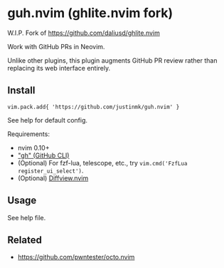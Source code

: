 # guh.nvim (ghlite.nvim fork)

W.I.P. Fork of https://github.com/daliusd/ghlite.nvim

Work with GitHub PRs in Neovim.

Unlike other plugins, this plugin augments GitHub PR review rather than
replacing its web interface entirely.

## Install

    vim.pack.add{ 'https://github.com/justinmk/guh.nvim' }

See help for default config.

Requirements:
- nvim 0.10+
- ["gh" (GitHub CLI)](https://cli.github.com/)
- (Optional) For fzf-lua, telescope, etc., try `vim.cmd('FzfLua register_ui_select')`.
- (Optional) [Diffview.nvim](https://github.com/sindrets/diffview.nvim)

## Usage

See help file.

## Related

- https://github.com/pwntester/octo.nvim
